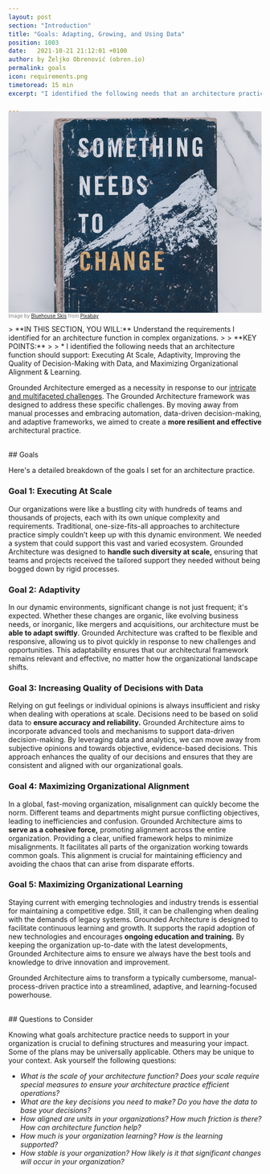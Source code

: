 ```yaml
---
layout: post
section: "Introduction"
title: "Goals: Adapting, Growing, and Using Data"
position: 1003
date:   2021-10-21 21:12:01 +0100
author: by Željko Obrenović (obren.io)
permalink: goals
icon: requirements.png
timetoread: 15 min
excerpt: "I identified the following needs that an architecture practice should support: Executing At Scale, Adaptivity, Improving the Quality of Decision-Making with Data, and Maximizing Organizational Alignment & Learning."

---
```

<img style="margin-top: -20px; width: 100%; height: 400px; object-fit: cover" 
     src="assets/images/change-4777508_1280.jpg">
<div style="font-size: 70%; margin-top: -16px; color: grey; margin-bottom: 12px">
Image by <a href="https://pixabay.com/users/bluehouseskis-14931490/?utm_source=link-attribution&utm_medium=referral&utm_campaign=image&utm_content=4777508">Bluehouse Skis</a> from <a href="https://pixabay.com//?utm_source=link-attribution&utm_medium=referral&utm_campaign=image&utm_content=4777508">Pixabay</a>
</div>
> **IN THIS SECTION, YOU WILL:** Understand the requirements I identified for an architecture function in complex organizations.
>
> **KEY POINTS:**
>
> * I identified the following needs that an architecture function should support: Executing At Scale, Adaptivity, Improving the Quality of Decision-Making with Data, and Maximizing Organizational Alignment & Learning.
<style>
 .quote {
     border-left: 8px solid #d9ead3;
     padding-left: 36px;
     margin-top: 30px;
     margin-bottom: 40px;
     font-size: 130%;
     font-style: normal;
     color:#888;
 }
    @media only screen and (max-width: 768px) {
        [class="quote"] {
            display: none;
        }
    }
</style>

<br>

Grounded Architecture emerged as a necessity in response to our [intricate and multifaceted challenges](context). The Grounded Architecture framework was designed to address these specific challenges. By moving away from manual processes and embracing automation, data-driven decision-making, and adaptive frameworks, we aimed to create a **more resilient and effective** architectural practice. 


<br>
## Goals

Here's a detailed breakdown of the goals I set for an architecture practice.

### Goal 1: Executing At Scale

Our organizations were like a bustling city with hundreds of teams and thousands of projects, each with its own unique complexity and requirements. Traditional, one-size-fits-all approaches to architecture practice simply couldn’t keep up with this dynamic environment. We needed a system that could support this vast and varied ecosystem. Grounded Architecture was designed to **handle such diversity at scale,** ensuring that teams and projects received the tailored support they needed without being bogged down by rigid processes.

### Goal 2: Adaptivity

In our dynamic environments, significant change is not just frequent; it's expected. Whether these changes are organic, like evolving business needs, or inorganic, like mergers and acquisitions, our architecture must be **able to adapt swiftly**. Grounded Architecture was crafted to be flexible and responsive, allowing us to pivot quickly in response to new challenges and opportunities. This adaptability ensures that our architectural framework remains relevant and effective, no matter how the organizational landscape shifts.

### Goal 3: Increasing Quality of Decisions with Data

Relying on gut feelings or individual opinions is always insufficient and risky when dealing with operations at scale. Decisions need to be based on solid data to **ensure accuracy and reliability.** Grounded Architecture aims to incorporate advanced tools and mechanisms to support data-driven decision-making. By leveraging data and analytics, we can move away from subjective opinions and towards objective, evidence-based decisions. This approach enhances the quality of our decisions and ensures that they are consistent and aligned with our organizational goals.

### Goal 4: Maximizing Organizational Alignment

In a global, fast-moving organization, misalignment can quickly become the norm. Different teams and departments might pursue conflicting objectives, leading to inefficiencies and confusion. Grounded Architecture aims to **serve as a cohesive force,** promoting alignment across the entire organization. Providing a clear, unified framework helps to minimize misalignments. It facilitates all parts of the organization working towards common goals. This alignment is crucial for maintaining efficiency and avoiding the chaos that can arise from disparate efforts.

### Goal 5: Maximizing Organizational Learning

Staying current with emerging technologies and industry trends is essential for maintaining a competitive edge. Still, it can be challenging when dealing with the demands of legacy systems. Grounded Architecture is designed to facilitate continuous learning and growth. It supports the rapid adoption of new technologies and encourages **ongoing education and training.** By keeping the organization up-to-date with the latest developments, Grounded Architecture aims to ensure we always have the best tools and knowledge to drive innovation and improvement.

Grounded Architecture aims to transform a typically cumbersome, manual-process-driven practice into a streamlined, adaptive, and learning-focused powerhouse. 

<br>
## Questions to Consider

Knowing what goals architecture practice needs to support in your organization is crucial to defining structures and measuring your impact. Some of the plans may be universally applicable. Others may be unique to your context. Ask yourself the following questions:

* *What is the scale of your architecture function? Does your scale require special measures to ensure your architecture practice efficient operations?*
* *What are the key decisions you need to make? Do you have the data to base your decisions?*
* *How aligned are units in your organizations? How much friction is there? How can architecture function help?*
* *How much is your organization learning? How is the learning supported?*
* *How stable is your organization? How likely is it that significant changes will occur in your organization?* 
